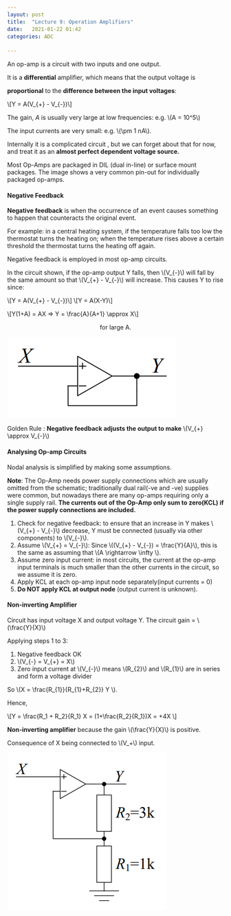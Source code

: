 ```yaml
---
layout: post
title:  "Lecture 9: Operation Amplifiers"
date:   2021-01-22 01:42
categories: ADC

---
```


An op-amp is a circuit with two inputs and one output. 

It is a **differential** amplifier, which means that the output voltage is 

**proportional** to the **difference between the input voltages**:

\\[Y = A(V_{+} - V_{-})\\]


The gain, *A* is usually very large at low frequencies: e.g. \\(A = 10^5\\)

The input currents are very small: e.g. \\(\\pm 1 nA\\).

Internally it is a complicated circuit , but we can forget about that for now, and treat it as an **almost perfect dependent voltage source.** 

Most Op-Amps are packaged in DIL (dual in-line) or surface mount packages. The image shows a very common pin-out for individually packaged op-amps.



<h4>Negative Feedback</h4>

**Negative feedback** is when the occurrence of an event causes something to happen that counteracts the original event.

For example: in a central heating system, if the temperature falls too low the thermostat turns the heating on; when the temperature rises above a certain threshold the thermostat turns the heating off again.

Negative feedback is employed in most op-amp circuits.

In the circuit shown, if the op-amp output Y falls, then \\(V_{-}\\) will fall by the same amount so that \\(V_{+} - V_{-}\\) will increase. This causes Y to rise since:

\\[Y = A(V_{+} - V_{-})\\] \\[Y = A(X-Y)\\]

\\[Y(1+A) = AX => Y = \\frac{A}{A+1} \\approx X\\] <center>for large A.</center>

![Negative Feedback](/Imperial/ADC/Lec9_1.PNG) 

Golden Rule : **Negative feedback adjusts the output to make** \\(V_{+} \\approx V_{-}\\)





<h4>Analysing Op-amp Circuits</h4>

Nodal analysis is simplified by making some assumptions.

**Note**: The Op-Amp needs power supply connections which are usually omitted from the schematic; traditionally dual rail(-ve and -ve) supplies were common, but nowadays there are many op-amps requiring only a single supply rail. **The currents out of the Op-Amp only sum to zero(KCL) if the power supply connections are included.**

1. Check for negative feedback: to ensure that an increase in Y makes \\(V_{+} - V_{-}\\) decrease, Y must be connected (usually via other components) to \\(V_{-}\\).
2. Assume \\(V_{+} = V_{-}\\): Since \\((V_{+} - V_{-}) = \\frac{Y}{A}\\), this is the same as assuming that \\(A \\rightarrow \\infty \\).
3. Assume zero input current: in most circuits, the current at the op-amp input terminals is much smaller than the other currents in the circuit, so we assume it is zero.
4. Apply KCL at each op-amp input node separately(input currents = 0)
5. **Do NOT apply KCL at output node** (output current is unknown). 





<h4>Non-inverting Amplifier</h4>

Circuit has input voltage X and output voltage Y. The circuit gain = \\(\\frac{Y}{X}\\)

Applying steps 1 to 3:

1. Negative feedback OK
2. \\(V_{-} = V_{+} = X\\)
3. Zero input current at \\(V_{-}\\) means \\(R_{2}\\) and \\(R_{1}\\) are in series and form a voltage divider

So \\(X = \\frac{R_{1}}{R_{1}+R_{2}} Y \\). 

Hence,

\\[Y = \\frac{R_1 + R_2}{R_1} X = (1+\\frac{R_2}{R_1})X = +4X \\]

**Non-inverting amplifier** because the gain \\(\\frac{Y}{X}\\) is positive.

Consequence of X being connected to \\(V_+\\) input.

![noninv](/Imperial/ADC/Lec9_NonInv.PNG)
